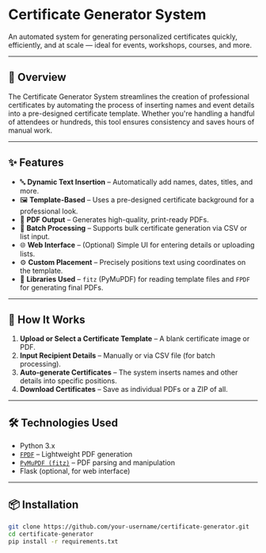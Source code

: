# Certificate Generator System

An automated system for generating personalized certificates quickly, efficiently, and at scale — ideal for events, workshops, courses, and more.

---

## 📌 Overview

The Certificate Generator System streamlines the creation of professional certificates by automating the process of inserting names and event details into a pre-designed certificate template. Whether you're handling a handful of attendees or hundreds, this tool ensures consistency and saves hours of manual work.

---

## ✨ Features

- 🔤 **Dynamic Text Insertion** – Automatically add names, dates, titles, and more.
- 🖼️ **Template-Based** – Uses a pre-designed certificate background for a professional look.
- 📄 **PDF Output** – Generates high-quality, print-ready PDFs.
- 🔁 **Batch Processing** – Supports bulk certificate generation via CSV or list input.
- 🌐 **Web Interface** – (Optional) Simple UI for entering details or uploading lists.
- ⚙️ **Custom Placement** – Precisely positions text using coordinates on the template.
- 🧩 **Libraries Used** – `fitz` (PyMuPDF) for reading template files and `FPDF` for generating final PDFs.

---

## 🚀 How It Works

1. **Upload or Select a Certificate Template** – A blank certificate image or PDF.
2. **Input Recipient Details** – Manually or via CSV file (for batch processing).
3. **Auto-generate Certificates** – The system inserts names and other details into specific positions.
4. **Download Certificates** – Save as individual PDFs or a ZIP of all.

---

## 🛠️ Technologies Used

- Python 3.x
- [`FPDF`](https://pyfpdf.github.io/fpdf2/) – Lightweight PDF generation
- [`PyMuPDF (fitz)`](https://pymupdf.readthedocs.io/) – PDF parsing and manipulation
- Flask (optional, for web interface)

---

## 📦 Installation

```bash
git clone https://github.com/your-username/certificate-generator.git
cd certificate-generator
pip install -r requirements.txt








